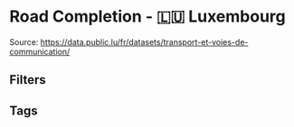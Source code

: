 # Road Completion - 🇱🇺 Luxembourg

Source: <https://data.public.lu/fr/datasets/transport-et-voies-de-communication/>

## Filters

## Tags
